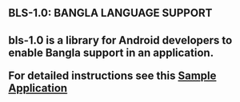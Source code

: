 <h2> BLS-1.0: BANGLA LANGUAGE SUPPORT <h2>

<p> bls-1.0 is a library for Android developers to enable Bangla support in an application. </p>
<p> For detailed instructions see this <a href=https://github.com/androidbangladesh/BLS_SAMPLE_APP>Sample Application </a> </p>
